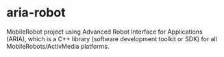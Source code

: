 # aria-robot
MobileRobot project using Advanced Robot Interface for Applications (ARIA), which is a C++ library (software development toolkit or SDK) for all MobileRobots/ActivMedia platforms.
